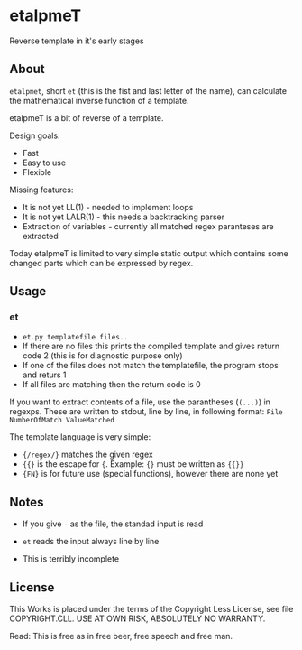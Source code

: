 # etalpmeT

Reverse template in it's early stages


## About

`etalpmet`, short `et` (this is the fist and last letter of the name), can calculate the mathematical inverse function of a template.

etalpmeT is a bit of reverse of a template.

Design goals:

- Fast
- Easy to use
- Flexible

Missing features:

- It is not yet LL(1) - needed to implement loops
- It is not yet LALR(1) - this needs a backtracking parser
- Extraction of variables - currently all matched regex paranteses are extracted

Today etalpmeT is limited to very simple static output which contains some changed parts which can be expressed by regex.


## Usage

### et

- `et.py templatefile files..`
- If there are no files this prints the compiled template and gives return code 2 (this is for diagnostic purpose only)
- If one of the files does not match the templatefile, the program stops and returs 1
- If all files are matching then the return code is 0

If you want to extract contents of a file, use the parantheses (`(...)`) in regexps.  These are written to stdout, line by line, in following format:
`File NumberOfMatch ValueMatched`

The template language is very simple:

- `{/regex/}` matches the given regex
- `{{}` is the escape for `{`.  Example: `{}` must be written as `{{}}`
- `{FN}` is for future use (special functions), however there are none yet


## Notes

- If you give `-` as the file, the standad input is read

- `et` reads the input always line by line

- This is terribly incomplete


## License

This Works is placed under the terms of the Copyright Less License,
see file COPYRIGHT.CLL.  USE AT OWN RISK, ABSOLUTELY NO WARRANTY. 

Read:  This is free as in free beer, free speech and free man.

